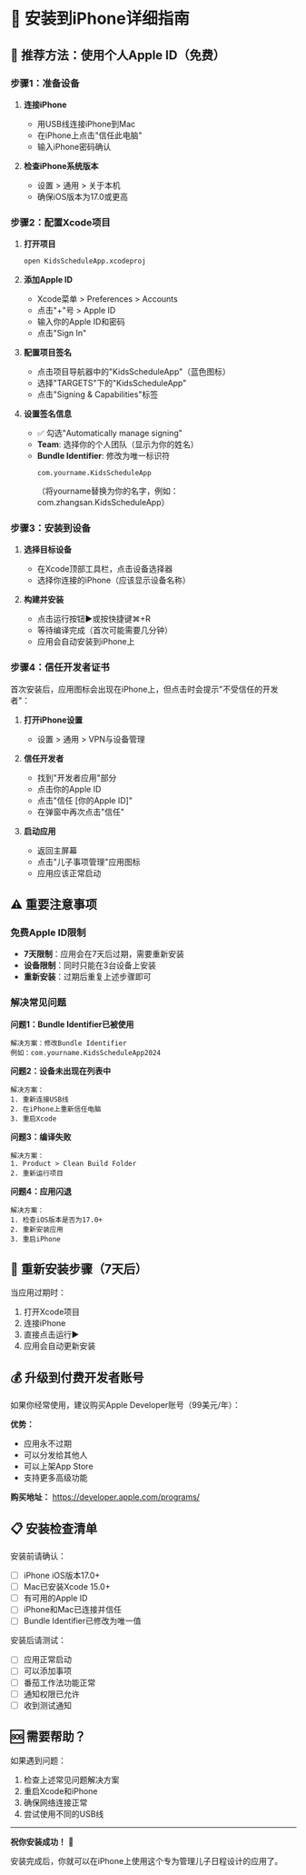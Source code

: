 # 📱 安装到iPhone详细指南

## 🎯 推荐方法：使用个人Apple ID（免费）

### 步骤1：准备设备
1. **连接iPhone**
   - 用USB线连接iPhone到Mac
   - 在iPhone上点击"信任此电脑"
   - 输入iPhone密码确认

2. **检查iPhone系统版本**
   - 设置 > 通用 > 关于本机
   - 确保iOS版本为17.0或更高

### 步骤2：配置Xcode项目

1. **打开项目**
   ```bash
   open KidsScheduleApp.xcodeproj
   ```

2. **添加Apple ID**
   - Xcode菜单 > Preferences > Accounts
   - 点击"+"号 > Apple ID
   - 输入你的Apple ID和密码
   - 点击"Sign In"

3. **配置项目签名**
   - 点击项目导航器中的"KidsScheduleApp"（蓝色图标）
   - 选择"TARGETS"下的"KidsScheduleApp"
   - 点击"Signing & Capabilities"标签
   
4. **设置签名信息**
   - ✅ 勾选"Automatically manage signing"
   - **Team**: 选择你的个人团队（显示为你的姓名）
   - **Bundle Identifier**: 修改为唯一标识符
     ```
     com.yourname.KidsScheduleApp
     ```
     （将yourname替换为你的名字，例如：com.zhangsan.KidsScheduleApp）

### 步骤3：安装到设备

1. **选择目标设备**
   - 在Xcode顶部工具栏，点击设备选择器
   - 选择你连接的iPhone（应该显示设备名称）

2. **构建并安装**
   - 点击运行按钮▶️或按快捷键⌘+R
   - 等待编译完成（首次可能需要几分钟）
   - 应用会自动安装到iPhone上

### 步骤4：信任开发者证书

首次安装后，应用图标会出现在iPhone上，但点击时会提示"不受信任的开发者"：

1. **打开iPhone设置**
   - 设置 > 通用 > VPN与设备管理

2. **信任开发者**
   - 找到"开发者应用"部分
   - 点击你的Apple ID
   - 点击"信任 [你的Apple ID]"
   - 在弹窗中再次点击"信任"

3. **启动应用**
   - 返回主屏幕
   - 点击"儿子事项管理"应用图标
   - 应用应该正常启动

## ⚠️ 重要注意事项

### 免费Apple ID限制
- **7天限制**：应用会在7天后过期，需要重新安装
- **设备限制**：同时只能在3台设备上安装
- **重新安装**：过期后重复上述步骤即可

### 解决常见问题

**问题1：Bundle Identifier已被使用**
```
解决方案：修改Bundle Identifier
例如：com.yourname.KidsScheduleApp2024
```

**问题2：设备未出现在列表中**
```
解决方案：
1. 重新连接USB线
2. 在iPhone上重新信任电脑
3. 重启Xcode
```

**问题3：编译失败**
```
解决方案：
1. Product > Clean Build Folder
2. 重新运行项目
```

**问题4：应用闪退**
```
解决方案：
1. 检查iOS版本是否为17.0+
2. 重新安装应用
3. 重启iPhone
```

## 🔄 重新安装步骤（7天后）

当应用过期时：
1. 打开Xcode项目
2. 连接iPhone
3. 直接点击运行▶️
4. 应用会自动更新安装

## 💰 升级到付费开发者账号

如果你经常使用，建议购买Apple Developer账号（99美元/年）：

**优势：**
- 应用永不过期
- 可以分发给其他人
- 可以上架App Store
- 支持更多高级功能

**购买地址：**
https://developer.apple.com/programs/

## 📋 安装检查清单

安装前请确认：
- [ ] iPhone iOS版本17.0+
- [ ] Mac已安装Xcode 15.0+
- [ ] 有可用的Apple ID
- [ ] iPhone和Mac已连接并信任
- [ ] Bundle Identifier已修改为唯一值

安装后请测试：
- [ ] 应用正常启动
- [ ] 可以添加事项
- [ ] 番茄工作法功能正常
- [ ] 通知权限已允许
- [ ] 收到测试通知

## 🆘 需要帮助？

如果遇到问题：
1. 检查上述常见问题解决方案
2. 重启Xcode和iPhone
3. 确保网络连接正常
4. 尝试使用不同的USB线

---

**祝你安装成功！** 🎉

安装完成后，你就可以在iPhone上使用这个专为管理儿子日程设计的应用了。
